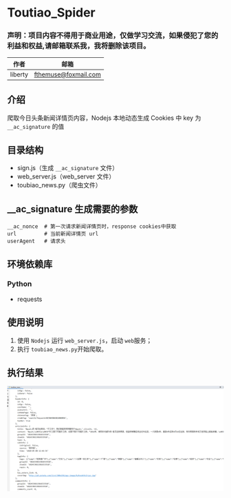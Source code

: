 # Toutiao_Spider

### 声明：项目内容不得用于商业用途，仅做学习交流，如果侵犯了您的利益和权益,请邮箱联系我，我将删除该项目。

| 作者    | 邮箱                                                |
| ------- | --------------------------------------------------- |
| liberty | [fthemuse@foxmail.com](mailto:fthemuse@foxmail.com) |

### 

## 介绍

爬取今日头条新闻详情页内容，Nodejs 本地动态生成 Cookies 中 key 为 `__ac_signature` 的值



## 目录结构

- sign.js（生成 `__ac_signature` 文件）
- web_server.js（web_server 文件）
- toubiao_news.py（爬虫文件）



## __ac_signature 生成需要的参数

```
__ac_nonce	# 第一次请求新闻详情页时，response cookies中获取
url			# 当前新闻详情页 url
userAgent	# 请求头
```

#### 

## 环境依赖库

### Python

- requests

  

## 使用说明

1.  使用 `Nodejs` 运行 `web_server.js`，启动 `web`服务；
2.  执行 `toubiao_news.py`开始爬取。



## 执行结果

![](img\result.png)